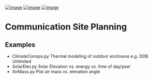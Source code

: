 [![image](http://img.shields.io/badge/powered%20by-AstroPy-orange.svg?style=flat)](http://www.astropy.org/)
[![image](https://travis-ci.org/scivision/comm-site-planning.svg?branch=master)](https://travis-ci.org/scivision/comm-site-planning)
[![image](https://ci.appveyor.com/api/projects/status/54d2q4pylidhj30k?svg=true)](https://ci.appveyor.com/project/scivision/comm-site-planning)

# Communication Site Planning

## Examples

* ClimateConops.py Thermal modeling of outdoor enclosure e.g. DDB Unlimited
* SolarElev.py Solar Elevation vs. energy vs. time of day/year
* AirMass.py Plot air mass vs. elevation angle
